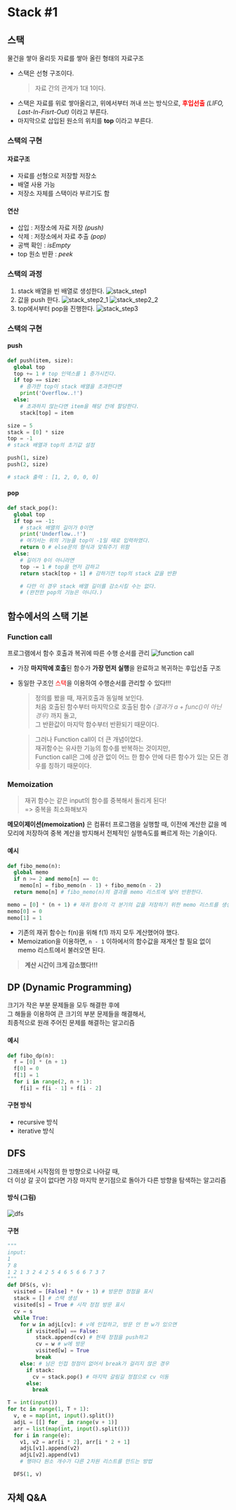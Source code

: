 # Stack #1
## 스택
물건을 쌓아 올리듯 자료를 쌓아 올린 형태의 자료구조
- 스택은 선형 구조이다.
  > 자료 간의 관계가 1대 1이다.
- 스택은 자료를 위로 쌓아올리고, 위에서부터 꺼내 쓰는 방식으로, **<span style = "color:red">후입선출</span>** *(LIFO, Last-In-Fisrt-Out)* 이라고 부른다.
- 마지막으로 삽입된 원소의 위치를 **top** 이라고 부른다.

### 스택의 구현
  #### 자료구조
  - 자료를 선형으로 저장할 저장소
  - 배열 사용 가능
  - 저장소 자체를 스택이라 부르기도 함
  #### 연산
  - 삽입 : 저장소에 자료 저장 *(push)*
  - 삭제 : 저장소에서 자료 추출 *(pop)*
  - 공백 확인 : *isEmpty*
  - top 원소 반환 : *peek*

### 스택의 과정
1. stack 배열을 빈 배열로 생성한다.
  ![stack_step1](./image/bin_stack.PNG)
2. 값을 push 한다.
  ![stack_step2_1](./image/push1.PNG)
  ![stack_step2_2](./image/push2.PNG)
3. top에서부터 pop을 진행한다.
  ![stack_step3](./image/pop.PNG)

### 스택의 구현
  #### push
  ```python
  def push(item, size):
    global top
    top += 1 # top 인덱스를 1 증가시킨다.
    if top == size:
      # 증가한 top이 stack 배열을 초과한다면
      print('Overflow..!')
    else:
      # 초과하지 않는다면 item을 해당 칸에 할당한다.
      stack[top] = item

  size = 5
  stack = [0] * size
  top = -1
  # stack 배열과 top의 초기값 설정

  push(1, size)
  push(2, size)

  # stack 출력 : [1, 2, 0, 0, 0]
  ```

  #### pop
  ```python
  def stack_pop():
    global top
    if top == -1:
      # stack 배열의 길이가 0이면
      print('Underflow..!')
      # 여기서는 위의 기능을 top이 -1일 때로 입력하였다.
      return 0 # else문의 형식과 맞춰주기 위함
    else:
      # 길이가 0이 아니라면
      top -= 1 # top을 먼저 감하고
      return stack[top + 1] # 감하기전 top의 stack 값을 반환

      # 다만 이 경우 stack 배열 길이를 감소시킬 수는 없다. 
      # (완전한 pop의 기능은 아니다.)
  ```

## 함수에서의 스택 기본
### Function call
프로그램에서 함수 호출과 복귀에 따른 수행 순서를 관리
![function call](./image/function_call.PNG)
- 가장 **마지막에 호출**된 함수가 **가장 먼저 실행**을 완료하고 복귀하는 후입선출 구조
- 동일한 구조인 <span style = "color:red">스택</span>을 이용하여 수행순서를 관리할 수 있다!!!
  > 정의를 봤을 때, 재귀호출과 동일해 보인다.<br>
  > 처음 호출된 함수부터 마지막으로 호출된 함수 *<span style = "color : #808080">(결과가 a + func()이 아닌 경우)</span>* 까지 돌고,<br>
  > 그 반환값이 마지막 함수부터 반환되기 때문이다.<br>
  
  > 그러나 Function call이 더 큰 개념이었다.<br>
  > 재귀함수는 유사한 기능의 함수를 반복하는 것이지만,<br>
  > Function call은 그에 상관 없이 어느 한 함수 안에 다른 함수가 있는 모든 경우를 칭하기 때문이다.

### Memoization
> 재귀 함수는 같은 input의 함수를 중복해서 돌리게 된다!<br>
> => 중복을 최소화해보자

**메모이제이션(memoization)** 은 컴퓨터 프로그램을 실행할 때, 이전에 계산한 값을 메모리에 저장하여 중복 계산을 방지해서 전체적인 실행속도를 빠르게 하는 기술이다.

  #### 예시
  ```python
  def fibo_memo(n):
    global memo
    if n >= 2 and memo[n] == 0:
      memo[n] = fibo_memo(n - 1) + fibo_memo(n - 2)
    return memo[n] # fibo_memo(n)의 결과를 memo 리스트에 넣어 반환한다.

  memo = [0] * (n + 1) # 재귀 함수의 각 분기의 값을 저장하기 위한 memo 리스트를 생성한다.
  memo[0] = 0
  memo[1] = 1
  ```
  - 기존의 재귀 함수는 f(n)을 위해 f(1) 까지 모두 계산했어야 했다.
  - Memoization을 이용하면, `n - 1` 이하에서의 함수값을 재계산 할 필요 없이 memo 리스트에서 불러오면 된다.
  > **계산 시간이 크게 감소했다!!!**

## DP (Dynamic Programming)
크기가 작은 부분 문제들을 모두 해결한 후에 <br>그 해들을 이용하여 큰 크기의 부분 문제들을 해결해서,<br> 최종적으로 원래 주어진 문제를 해결하는 알고리즘

  #### 예시
  ```python
  def fibo_dp(n):
    f = [0] * (n + 1)
    f[0] = 0
    f[1] = 1
    for i in range(2, n + 1):
      f[i] = f[i - 1] + f[i - 2]
  ```

  #### 구현 방식
  - recursive 방식
  - iterative 방식

## DFS
그래프에서 시작점의 한 방향으로 나아갈 때, <br>더 이상 갈 곳이 없다면 가장 마지막 분기점으로 돌아가 다른 방향을 탐색하는 알고리즘

  #### 방식 (그림)
  ![dfs](https://github.com/user-attachments/assets/6049b35a-558c-42ce-abf8-3b1b0e43fca6)

  #### 구현
  ```python
  """
  input:
  1
  7 8
  1 2 1 3 2 4 2 5 4 6 5 6 6 7 3 7
  """
  def DFS(s, v):
    visited = [False] * (v + 1) # 방문한 정점을 표시
    stack = [] # 스택 생성
    visited[s] = True # 시작 정점 방문 표시
    cv = s
    while True:
      for w in adjL[cv]: # v에 인접하고, 방문 안 한 w가 있으면
        if visited[w] == False:
           stack.append(cv) # 현재 정점을 push하고
           cv = w # w에 방문
           visited[w] = True
           break
      else: # 남은 인접 정점이 없어서 break가 걸리지 않은 경우
        if stack:
          cv = stack.pop() # 마지막 갈림길 정점으로 cv 이동
        else:
          break

  T = int(input())
  for tc in range(1, T + 1):
    v, e = map(int, input().split())
    adjL = [[] for _ in range(v + 1)]
    arr = list(map(int, input().split()))
    for i in range(e):
      v1, v2 = arr[i * 2], arr[i * 2 + 1]
      adjL[v1].append(v2)
      adjL[v2].append(v1)
      # 행마다 원소 개수가 다른 2차원 리스트를 만드는 방법

    DFS(1, v)
  ```

## 자체 Q&A


##